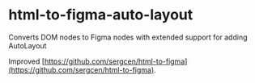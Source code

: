 # html-to-figma-auto-layout

Converts DOM nodes to Figma nodes with extended support for adding AutoLayout

Improved [https://github.com/sergcen/html-to-figma](https://github.com/sergcen/html-to-figma).


